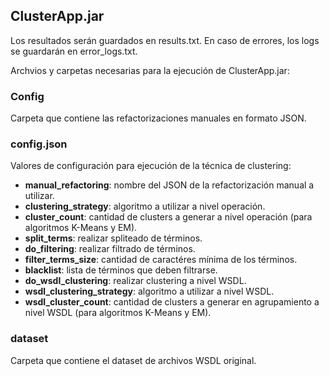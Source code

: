 ## ClusterApp.jar

Los resultados serán guardados en results.txt. En caso de errores, los logs se guardarán en error_logs.txt.

Archvios y carpetas necesarias para la ejecución de ClusterApp.jar:

### Config

Carpeta que contiene las refactorizaciones manuales en formato JSON.

### config.json

Valores de configuración para ejecución de la técnica de clustering:
  - __manual_refactoring__: nombre del JSON de la refactorización manual a utilizar.
  - __clustering_strategy__: algoritmo a utilizar a nivel operación.
  - __cluster_count__: cantidad de clusters a generar a nivel operación (para algoritmos K-Means y EM).
  - __split_terms__: realizar spliteado de términos.
  - __do_filtering__: realizar filtrado de términos.
  - __filter_terms_size__: cantidad de caractéres mínima de los términos.
  - __blacklist__: lista de términos que deben filtrarse.
  - __do_wsdl_clustering__: realizar clustering a nivel WSDL.
  - __wsdl_clustering_strategy__: algoritmo a utilizar a nivel WSDL.
  - __wsdl_cluster_count__: cantidad de clusters a generar en agrupamiento a nivel WSDL (para algoritmos K-Means y EM).
  
### dataset

Carpeta que contiene el dataset de archivos WSDL original.

